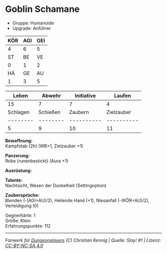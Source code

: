 # Goblin Schamane  
- Gruppe: Humanoide  
- Upgrade: Anführer  

| KÖR | AGI | GEI |  
| --- | --- | --- |  
| 4   | 6   | 5   |
| ST  | BE  | VE  |  
| 0   | 1   | 2   |
| HÄ  | GE  | AU  |  
| 1   | 3   | 5   |


| Leben    | Abwehr   | Initiative | Laufen     |
| -------- | -------- | ---------- | ---------- |
| 15       | 7        | 7          | 4          |
| Schlagen | Schießen | Zaubern    | Zielzauber |
| -------- | -------- | ---------- | ---------- |
| 5        | 9        | 10         | 11         |

**Bewaffnung:**  
Kampfstab (2h) (WB+1, Zielzauber +1)

**Panzerung:**  
Robe (runenbestickt) (Aura +1)

**Ausrüstung:**  


**Talente:**  
Nachtsicht, Wesen der Dunkelheit (Settingoption)

**Zaubersprüche:**  
Blenden (-(AGI+AU)/2), Heilende Hand (+1), Niesanfall (-(KÖR+AU)/2), Verteidigung (0)

Gegnerhärte: 1  
Größe: Klein  
Erfahrungspunkte: 112  



___
*Fanwerk für [Dungeonslayers](https://www.dungeonslayers.net/) (C) Christian Kennig | Quelle: Slay! #1 | Lizenz: [CC-BY-NC-SA 4.0](https://creativecommons.org/licenses/by-nc-sa/4.0/deed.de)*